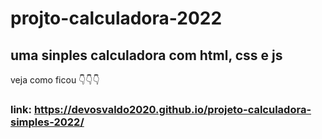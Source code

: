 # projto-calculadora-2022


## uma sinples calculadora com html, css e js

veja como ficou 👇👇👇

### link: https://devosvaldo2020.github.io/projeto-calculadora-simples-2022/
